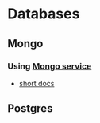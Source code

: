 # Databases
## Mongo
### Using [Mongo service](https://www.mongodb.com/) 
- [short docs](https://youtu.be/Sfj-l90n8Fc?si=4UZs06HIfRhU2FAr) 


## Postgres